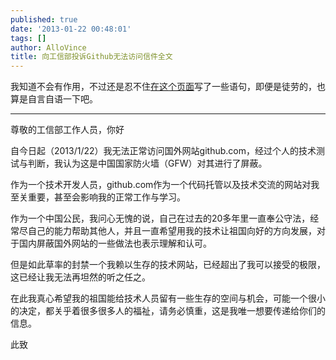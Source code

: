 ```yaml
---
published: true
date: '2013-01-22 00:48:01'
tags: []
author: AlloVince
title: 向工信部投诉Github无法访问信件全文
---
```


我知道不会有作用，不过还是忍不住[在这个页面](http://gzly.miit.gov.cn:8080/consult/index3.jsp?category=7)写了一些语句，即便是徒劳的，也算是自言自语一下吧。

----

尊敬的工信部工作人员，你好

自今日起（2013/1/22）我无法正常访问国外网站github.com，经过个人的技术测试与判断，我认为这是中国国家防火墙（GFW）对其进行了屏蔽。

作为一个技术开发人员，github.com作为一个代码托管以及技术交流的网站对我至关重要，甚至会影响我的正常工作与学习。

作为一个中国公民，我问心无愧的说，自己在过去的20多年里一直奉公守法，经常尽自己的能力帮助其他人，并且一直希望用我的技术让祖国向好的方向发展，对于国内屏蔽国外网站的一些做法也表示理解和认可。

但是如此草率的封禁一个我赖以生存的技术网站，已经超出了我可以接受的极限，这已经让我无法再坦然的听之任之。

在此我真心希望我的祖国能给技术人员留有一些生存的空间与机会，可能一个很小的决定，都关乎着很多很多人的福祉，请务必慎重，这是我唯一想要传递给你们的信息。

此致
